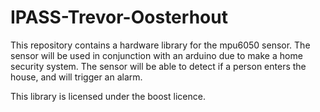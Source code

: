 # IPASS-Trevor-Oosterhout

This repository contains a hardware library for the mpu6050 sensor. The sensor will be used in conjunction with
 an arduino due to make a home security system. The sensor will be able to detect if a person enters the house, and will trigger an alarm. 

This library is licensed under the boost licence.

